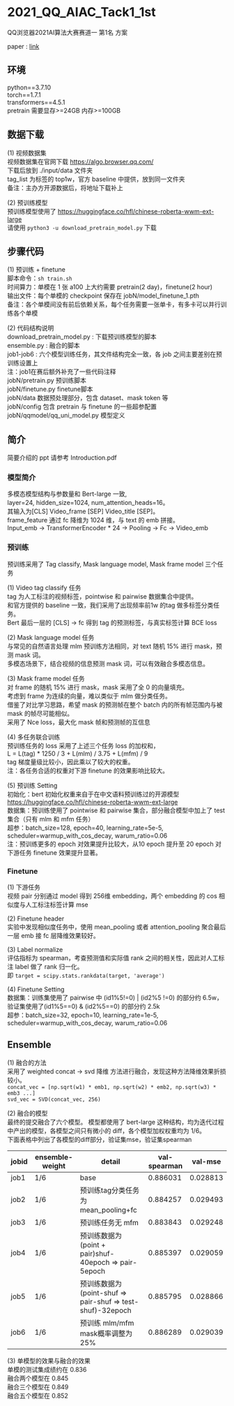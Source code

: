 # 2021_QQ_AIAC_Tack1_1st
QQ浏览器2021AI算法大赛赛道一 第1名 方案

paper : [link](https://drive.google.com/file/d/1ErH8CtK9nwRjNAZP1DwsyPfPByJtUoNU/view?usp=sharing) <br> 

## 环境
python==3.7.10 <br> 
torch==1.7.1 <br> 
transformers==4.5.1 <br> 
pretrain 需要显存>=24GB 内存>=100GB <br> 

## 数据下载
(1) 视频数据集 <br> 
视频数据集在官网下载 https://algo.browser.qq.com/ <br> 
下载后放到 ./input/data 文件夹 <br> 
tag_list 为标签的 top1w，官方 baseline 中提供，放到同一文件夹 <br> 
备注：主办方开源数据后，将地址下载补上 <br> 

(2) 预训练模型 <br> 
预训练模型使用了 https://huggingface.co/hfl/chinese-roberta-wwm-ext-large <br> 
请使用 `python3 -u download_pretrain_model.py` 下载 <br> 

##  步骤代码
(1) 预训练 + finetune <br> 
脚本命令：`sh train.sh` <br> 
时间算力：单模在 1 张 a100 上大约需要 pretrain(2 day)，finetune(2 hour) <br> 
输出文件：每个单模的 checkpoint 保存在 jobN/model_finetune_1.pth <br> 
备注：各个单模间没有前后依赖关系，每个任务需要一张单卡，有多卡可以并行训练各个单模 <br> 

(2) 代码结构说明 <br> 
download_pretrain_model.py : 下载预训练模型的脚本 <br> 
ensemble.py : 融合的脚本 <br> 
job1-job6 : 六个模型训练任务，其文件结构完全一致，各 job 之间主要差别在预训练设置上 <br> 
注：job1在赛后额外补充了一些代码注释 <br> 
jobN/pretrain.py 预训练脚本 <br> 
jobN/finetune.py finetune脚本 <br> 
jobN/data 数据预处理部分，包含 dataset、mask token 等 <br> 
jobN/config 包含 pretrain 与 finetune 的一些超参配置 <br> 
jobN/qqmodel/qq_uni_model.py 模型定义 <br> 
 

## 简介
简要介绍的 ppt 请参考 Introduction.pdf <br> 

### 模型简介
多模态模型结构与参数量和 Bert-large 一致, <br> 
layer=24, hidden_size=1024, num_attention_heads=16。 <br> 
其输入为[CLS] Video_frame [SEP] Video_title [SEP]。<br> 
frame_feature 通过 fc 降维为 1024 维，与 text 的 emb 拼接。<br> 
Input_emb -> TransformerEncoder * 24 -> Pooling -> Fc -> Video_emb<br> 

### 预训练
预训练采用了 Tag classify, Mask language model, Mask frame model 三个任务<br> 

(1) Video tag classify 任务<br> 
tag 为人工标注的视频标签，pointwise 和 pairwise 数据集合中提供。<br> 
和官方提供的 baseline 一致，我们采用了出现频率前1w 的tag 做多标签分类任务。<br> 
Bert 最后一层的 [CLS] -> fc 得到 tag 的预测标签，与真实标签计算 BCE loss<br> 

(2) Mask language model 任务<br> 
与常见的自然语言处理 mlm 预训练方法相同，对 text 随机 15% 进行 mask，预测 mask 词。<br> 
多模态场景下，结合视频的信息预测 mask 词，可以有效融合多模态信息。<br> 

(3) Mask frame model 任务<br> 
对 frame 的随机 15% 进行 mask，mask 采用了全 0 的向量填充。<br> 
考虑到 frame 为连续的向量，难以类似于 mlm 做分类任务。<br> 
借鉴了对比学习思路，希望 mask 的预测帧在整个 batch 内的所有帧范围内与被 mask 的帧尽可能相似。<br> 
采用了 Nce loss，最大化 mask 帧和预测帧的互信息<br> 

(4) 多任务联合训练<br> 
预训练任务的 loss 采用了上述三个任务 loss 的加权和，<br>
L = L(tag) * 1250 / 3 + L(mlm) / 3.75 + L(mfm) / 9<br>
tag 梯度量级比较小，因此乘以了较大的权重。<br>
注：各任务合适的权重对下游 finetune 的效果影响比较大。<br>

(5) 预训练 Setting <br> 
初始化：bert 初始化权重来自于在中文语料预训练过的开源模型 https://huggingface.co/hfl/chinese-roberta-wwm-ext-large<br>
数据集：预训练使用了 pointwise 和 pairwise 集合，部分融合模型中加上了 test 集合（只有 mlm 和 mfm 任务）<br>
超参：batch_size=128, epoch=40, learning_rate=5e-5, scheduler=warmup_with_cos_decay, warum_ratio=0.06<br>
注：预训练更多的 epoch 对效果提升比较大，从10 epoch 提升至 20 epoch 对下游任务 finetune 效果提升显著。<br>


### Finetune
(1) 下游任务<br> 
视频 pair  分别通过 model 得到 256维 embedding，两个 embedding 的 cos 相似度与人工标注标签计算 mse<br>

(2) Finetune header<br> 
实验中发现相似度任务中，使用 mean_pooling 或者 attention_pooling 聚合最后一层 emb 接 fc 层降维效果较好。<br>

(3) Label normalize<br> 
评估指标为 spearman，考查预测值和实际值 rank 之间的相关性，因此对人工标注 label 做了 rank 归一化。<br>
即 `target = scipy.stats.rankdata(target, 'average')`<br>

(4) Finetune Setting<br> 
数据集：训练集使用了 pairwise 中 (id1%5!=0) | (id2%5 !=0) 的部分约 6.5w，验证集使用了(id1%5==0) & (id2%5==0) 的部分约 2.5k<br>
超参：batch_size=32, epoch=10, learning_rate=1e-5, scheduler=warmup_with_cos_decay, warum_ratio=0.06<br>


## Ensemble
(1) 融合的方法<br> 
采用了 weighted concat -> svd 降维 方法进行融合，发现这种方法降维效果折损较小。<br>
`concat_vec = [np.sqrt(w1) * emb1, np.sqrt(w2) * emb2, np.sqrt(w3) * emb3 ...]`<br>
`svd_vec = SVD(concat_vec, 256)`<br>

(2) 融合的模型<br> 
最终的提交融合了六个模型。
模型都使用了 bert-large 这种结构，均为迭代过程中产出的模型，各模型之间只有微小的 diff，各个模型加权权重均为 1/6。<br>
下面表格中列出了各模型的diff部分，验证集mse，验证集spearman<br>

| jobid | ensemble-weight | detail | val-spearman | val-mse |
| ---- | ---- | ---- | ---- | ---- |
| job1 | 1/6 | base | 0.886031 | 0.028813 |
| job2 | 1/6 | 预训练tag分类任务为mean_pooling+fc | 0.884257 | 0.029493 |
| job3 | 1/6 | 预训练任务无 mfm | 0.883843 | 0.029248 |
| job4 | 1/6 | 预训练数据为 (point + pair)shuf-40epoch => pair-5epoch | 0.885397 | 0.029059 |
| job5 | 1/6 | 预训练数据为 (point-shuf => pair-shuf => test-shuf)-32epoch | 0.885795 | 0.028866 |
| job6 | 1/6 | 预训练 mlm/mfm mask概率调整为25% | 0.886289 | 0.029039 |

(3) 单模型的效果与融合的效果<br> 
单模的测试集成绩约在 0.836<br>
融合两个模型在 0.845<br>
融合三个模型在 0.849<br>
融合五个模型在 0.852<br>
